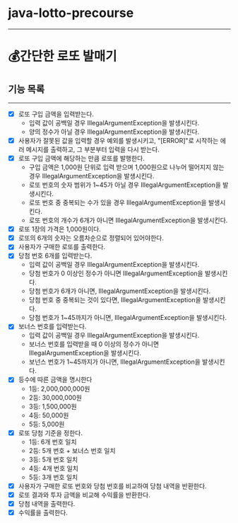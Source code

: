 # java-lotto-precourse

---

# 💰간단한 로또 발매기

## 기능 목록

---

- [x] 로또 구입 금액을 입력받는다.
  - 입력 값이 공백일 경우 IllegalArgumentException을 발생시킨다.
  - 양의 정수가 아닐 경우 IllegalArgumentException을 발생시킨다.
- [x] 사용자가 잘못된 값을 입력할 경우 예외를 발생시키고, "[ERROR]"로 시작하는 에러 메시지를 출력하고, 그 부분부터 입력을 다시 받는다.
- [x] 로또 구입 금액에 해당하는 만큼 로또를 발행한다.
    - 구입 금액은 1,000원 단위로 입력 받으며 1,000원으로 나누어 떨어지지 않는 경우 IllegalArgumentException을 발생시킨다.
    - 로또 번호의 숫자 범위가 1~45가 아닐 경우 IllegalArgumentException을 발생시킨다.
    - 로또 번호 중 중복되는 수가 있을 경우 IllegalArgumentException을 발생시킨다.
    - 로또 번호의 개수가 6개가 아니면 IllegalArgumentException을 발생시킨다.
- [x] 로또 1장의 가격은 1,000원이다.
- [x] 로또의 6개의 숫자는 오름차순으로 정렬되어 있어야한다.
- [x] 사용자가 구매한 로또를 출력한다.
- [x] 당첨 번호 6개를 입력받는다.
  - 입력 값이 공백일 경우 IllegalArgumentException을 발생시킨다.
  - 당첨 번호가 0 이상인 정수가 아니면 IllegalArgumentException을 발생시킨다.
  - 당첨 번호가 6개가 아니면, IllegalArgumentException을 발생시킨다.
  - 당첨 번호 중 중복되는 것이 있다면, IllegalArgumentException을 발생시킨다.
  - 당첨 번호가 1~45까지가 아니면, IllegalArgumentException을 발생시킨다.
- [x] 보너스 번호를 입력받는다.
    - 입력 값이 공백일 경우 IllegalArgumentException을 발생시킨다.
    - 보너스 번호를 입력받을 때 0 이상의 정수가 아니면 IllegalArgumentException을 발생시킨다.
    - 보넌스 번호가 1~45까지가 아니면, IllegalArgumentException을 발생시킨다.
- [x] 등수에 따른 금액을 명시한다
    - 1등: 2,000,000,000원
    - 2등: 30,000,000원
    - 3등: 1,500,000원
    - 4등: 50,000원
    - 5등: 5,000원
- [x] 로또 당첨 기준을 정한다.
    - 1등: 6개 번호 일치
    - 2등: 5개 번호 + 보너스 번호 일치
    - 3등: 5개 번호 일치
    - 4등: 4개 번호 일치
    - 5등: 3개 번호 일치
- [x] 사용자가 구매한 로또 번호와 당첨 번호를 비교하여 당첨 내역을 반환한다.
- [x] 로또 결과와 투자 금액을 비교해 수익률을 반환한다.
- [x] 당첨 내역을 출력한다.
- [x] 수익률을 출력한다.